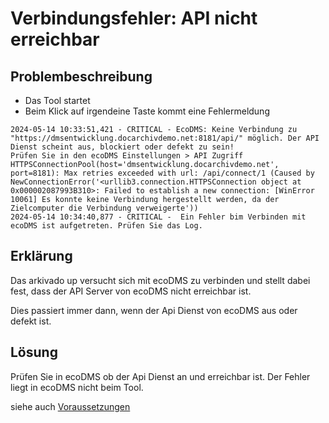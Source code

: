 # Verbindungsfehler: API nicht erreichbar


## Problembeschreibung

- Das Tool startet 
- Beim Klick auf irgendeine Taste kommt eine Fehlermeldung

``` title="Zertifikatsfehler im Log"
2024-05-14 10:33:51,421 - CRITICAL - EcoDMS: Keine Verbindung zu "https://dmsentwicklung.docarchivdemo.net:8181/api/" möglich. Der API Dienst scheint aus, blockiert oder defekt zu sein! 
Prüfen Sie in den ecoDMS Einstellungen > API Zugriff
HTTPSConnectionPool(host='dmsentwicklung.docarchivdemo.net', port=8181): Max retries exceeded with url: /api/connect/1 (Caused by NewConnectionError('<urllib3.connection.HTTPSConnection object at 0x000002087993B310>: Failed to establish a new connection: [WinError 10061] Es konnte keine Verbindung hergestellt werden, da der Zielcomputer die Verbindung verweigerte'))
2024-05-14 10:34:40,877 - CRITICAL -  Ein Fehler bim Verbinden mit ecoDMS ist aufgetreten. Prüfen Sie das Log.
``` 



## Erklärung

Das arkivado up versucht sich mit ecoDMS zu verbinden und stellt dabei fest, dass der API Server von ecoDMS nicht erreichbar ist.


Dies passiert immer dann, wenn der Api Dienst von ecoDMS aus oder defekt ist. 


## Lösung 

Prüfen Sie in ecoDMS ob der Api Dienst an und erreichbar ist. 
Der Fehler liegt in ecoDMS nicht beim Tool. 

siehe auch [Voraussetzungen](<../../1. Einleitung/001voraussetzungen.md>)